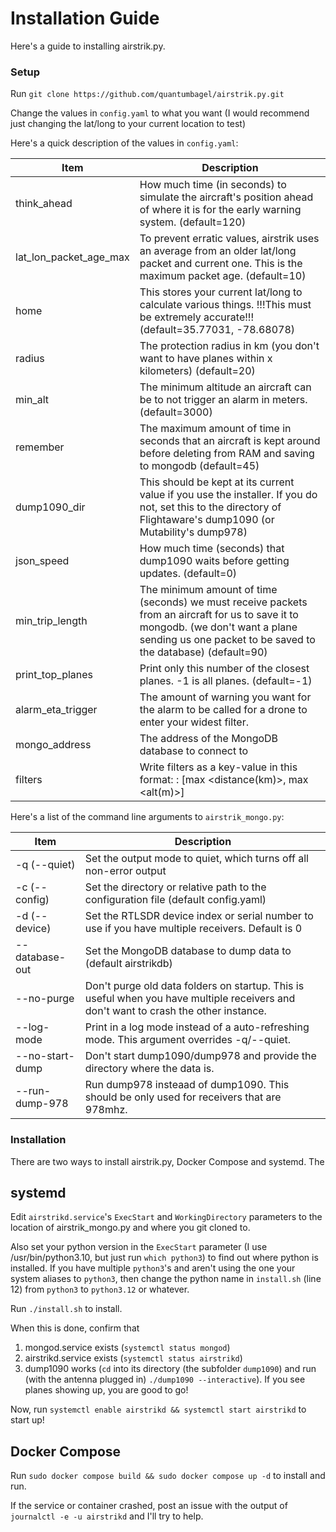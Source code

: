 # Installation Guide

<p>Here's a guide to installing airstrik.py.</p>

### Setup

Run `git clone https://github.com/quantumbagel/airstrik.py.git`

Change the values in `config.yaml` to what you want (I would recommend just changing the lat/long to your current location to test)

Here's a quick description of the values in `config.yaml`:

| Item                       | Description                                                                                                                                                                                        |
|----------------------------|----------------------------------------------------------------------------------------------------------------------------------------------------------------------------------------------------|
| think_ahead                | How much time (in seconds) to simulate the aircraft's position ahead of where it is for the early warning system. (default=120)                                                                    |
| lat_lon_packet_age_max     | To prevent erratic values, airstrik uses an average from an older lat/long packet and current one. This is the maximum packet age. (default=10)                                                    |
| home                       | This stores your current lat/long to calculate various things. !!!This must be extremely accurate!!! (default=35.77031, -78.68078)                                                                 |              
| radius                     | The protection radius in km (you don't want to have planes within x kilometers) (default=20)                                                                                                       |
| min_alt                    | The minimum altitude an aircraft can be to not trigger an alarm in meters. (default=3000)                                                                                                          |
| remember                   | The maximum amount of time in seconds that an aircraft is kept around before deleting from RAM and saving to mongodb (default=45)                                                                  |
| dump1090_dir               | This should be kept at its current value if you use the installer. If you do not, set this to the directory of Flightaware's dump1090  (or Mutability's dump978)                                                             |
| json_speed                 | How much time (seconds) that dump1090 waits before getting updates. (default=0)                                                                                                                    |
| min_trip_length            | The minimum amount of time (seconds) we must receive packets from an aircraft for us to save it to mongodb. (we don't want a plane sending us one packet to be saved to the database) (default=90) |
| print_top_planes           | Print only this number of the closest planes. -1 is all planes. (default=-1)                                                                                                                                        |
| alarm_eta_trigger          | The amount of warning you want for the alarm to be called for a drone to enter your widest filter.|
|mongo_address| The address of the MongoDB database to connect to|
|filters| Write filters as a key-value in this format: <name>: [max <distance(km)>, max <alt(m)>]|

Here's a list of the command line arguments to `airstrik_mongo.py`:

|Item|Description|
|--------------|-----------|
|-q (--quiet)| Set the output mode to quiet, which turns off all non-error output |
|-c (--config) <FILE>| Set the directory or relative path to the configuration file (default config.yaml)|
|-d (--device) <DEVICE>| Set the RTLSDR device index or serial number to use if you have multiple receivers. Default is 0|
|--database-out <DATABASE>| Set the MongoDB database to dump data to (default airstrikdb)|
|--no-purge| Don't purge old data folders on startup. This is useful when you have multiple receivers and don't want to crash the other instance.|
|--log-mode|Print in a log mode instead of a auto-refreshing mode. This argument overrides -q/--quiet.|
|--no-start-dump| Don't start dump1090/dump978 and provide the directory where the data is.|
|--run-dump-978| Run dump978 insteaad of dump1090. This should be only used for receivers that are 978mhz.|


### Installation
There are two ways to install airstrik.py, Docker Compose and systemd. The

## systemd

Edit `airstrikd.service`'s `ExecStart` and `WorkingDirectory` parameters to the location of airstrik_mongo.py and 
where you git cloned to.

Also set your python version in the `ExecStart` parameter (I use /usr/bin/python3.10, but just run `which python3`) to find out where python is installed. If you have multiple `python3`'s and aren't using the one your system aliases to `python3`, then change the python name in `install.sh` (line 12) from `python3` to `python3.12` or whatever.

Run `./install.sh` to install.

When this is done, confirm that 

1. mongod.service exists (`systemctl status mongod`)
2. airstrikd.service exists (`systemctl status airstrikd`)
3. dump1090 works (`cd` into its directory (the subfolder `dump1090`) and run (with the antenna plugged in) `./dump1090 --interactive`). If you see planes showing up, you are good to go!


Now, run `systemctl enable airstrikd && systemctl start airstrikd` to start up!


## Docker Compose

Run `sudo docker compose build && sudo docker compose up -d` to install and run.


If the service or container crashed, post an issue with the output of `journalctl -e -u airstrikd` and I'll try to help.
